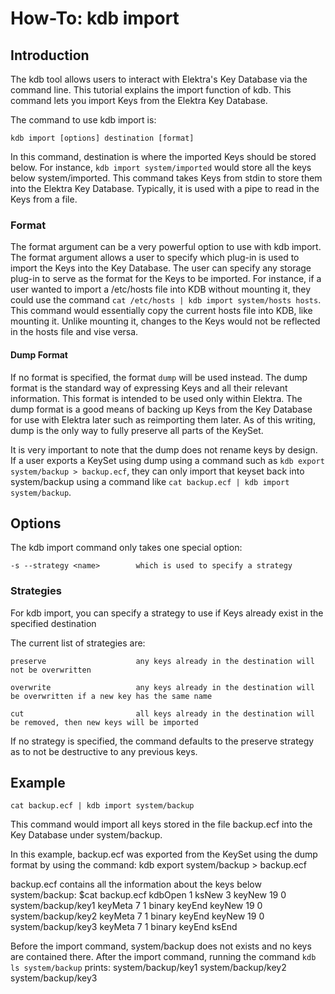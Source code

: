 # How-To: kdb import #

## Introduction ##

The kdb tool allows users to interact with Elektra's Key Database via the command line.
This tutorial explains the import function of kdb. This command lets you import Keys from
the Elektra Key Database.

The command to use kdb import is:

    kdb import [options] destination [format]

In this command, destination is where the imported Keys should be stored below. For
instance, `kdb import system/imported` would store all the keys below
system/imported. This command takes Keys from stdin to store them into the Elektra
Key Database. Typically, it is used with a pipe to read in the Keys from a file.

### Format ###

The format argument can be a very powerful option to use with kdb import.
The format argument allows a user to specify which plug-in is used to import the
Keys into the Key Database. The user can specify any storage plug-in to serve as the
format for the Keys to be imported. For instance, if a user wanted to import a /etc/hosts
file into KDB without mounting it, they could use the command `cat /etc/hosts | kdb import system/hosts hosts`.
This command would essentially copy the current hosts file into KDB, like mounting it. Unlike mounting it,
changes to the Keys would not be reflected in the hosts file and vise versa.

#### Dump Format ####

If no format is specified, the format `dump` will be used instead. The dump format is the standard way
of expressing Keys and all their relevant information. This format is intended to be used only within Elektra.
The dump format is a good means of backing up Keys from the Key Database for use with Elektra later
such as reimporting them later. As of this writing, dump is the only way to fully preserve all parts of the
KeySet.

It is very important to note that the dump does not rename keys by design. If a user exports a KeySet using dump
using a command such as `kdb export system/backup > backup.ecf`, they can only import that keyset back into
system/backup using a command like `cat backup.ecf | kdb import system/backup`.

## Options ##

The kdb import command only takes one special option:

	-s --strategy <name>		which is used to specify a strategy

### Strategies ###

For kdb import, you can specify a strategy to use if Keys already exist in the specified destination

The current list of strategies are:

	preserve					any keys already in the destination will not be overwritten

	overwrite					any keys already in the destination will be overwritten if a new key has the same name

	cut							all keys already in the destination will be removed, then new keys will be imported

If no strategy is specified, the command defaults to the preserve strategy as to not be destructive to any previous keys.

## Example ##

	cat backup.ecf | kdb import system/backup

This command would import all keys stored in the file backup.ecf into the Key Database under system/backup.

In this example, backup.ecf was exported from the KeySet using the dump format by using the command:
	kdb export system/backup > backup.ecf

backup.ecf contains all the information about the keys below system/backup:
	$cat backup.ecf
	kdbOpen 1
	ksNew 3
	keyNew 19 0
	system/backup/key1
	keyMeta 7 1
	binary
	keyEnd
	keyNew 19 0
	system/backup/key2
	keyMeta 7 1
	binary
	keyEnd
	keyNew 19 0
	system/backup/key3
	keyMeta 7 1
	binary
	keyEnd
	ksEnd

Before the import command, system/backup does not exists and no keys are contained there.
After the import command, running the command `kdb ls system/backup` prints:
	system/backup/key1
	system/backup/key2
	system/backup/key3
